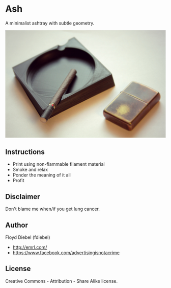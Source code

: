 Ash
=============

A minimalist ashtray with subtle geometry.

![Image](https://github.com/fdiebel/ash/blob/master/img/01a.jpg)

Instructions
--------
* Print using non-flammable filament material
* Smoke and relax
* Ponder the meaning of it all
* Profit

Disclaimer
--------
Don't blame me when/if you get lung cancer.

Author
--------
Floyd Diebel (fdiebel)
* <http://emrl.com/>
* <https://www.facebook.com/advertisingisnotacrime> 

License
--------
Creative Commons - Attribution - Share Alike license.  
